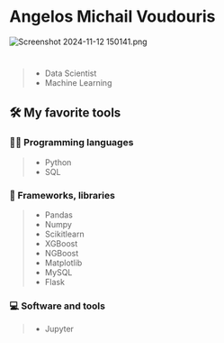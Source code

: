 # Angelos Michail Voudouris
![Screenshot 2024-11-12 150141.png]([https://github.com/user-attachments/assets/4b35f860-0637-4f81-a6e1-bf299c5f8de6](https://github.com/VoudourisAM/ME/blob/main/Social%20Symbols/Screenshot%202024-11-12%20150141.png))
#
> - Data Scientist
> - Machine Learning

## 🛠️ My favorite tools
### 👨‍💻 Programming languages
   > - Python
   > - SQL

### 🧰 Frameworks, libraries
   > - Pandas
   > - Numpy
   > - Scikitlearn
   > - XGBoost
   > - NGBoost
   > - Matplotlib
   > - MySQL
   > - Flask

### 💻 Software and tools
   > - Jupyter
